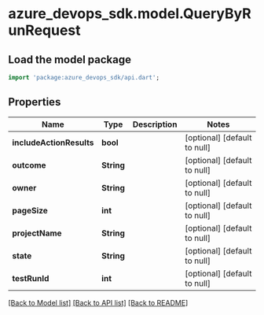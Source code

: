 # azure_devops_sdk.model.QueryByRunRequest

## Load the model package
```dart
import 'package:azure_devops_sdk/api.dart';
```

## Properties
Name | Type | Description | Notes
------------ | ------------- | ------------- | -------------
**includeActionResults** | **bool** |  | [optional] [default to null]
**outcome** | **String** |  | [optional] [default to null]
**owner** | **String** |  | [optional] [default to null]
**pageSize** | **int** |  | [optional] [default to null]
**projectName** | **String** |  | [optional] [default to null]
**state** | **String** |  | [optional] [default to null]
**testRunId** | **int** |  | [optional] [default to null]

[[Back to Model list]](../README.md#documentation-for-models) [[Back to API list]](../README.md#documentation-for-api-endpoints) [[Back to README]](../README.md)


